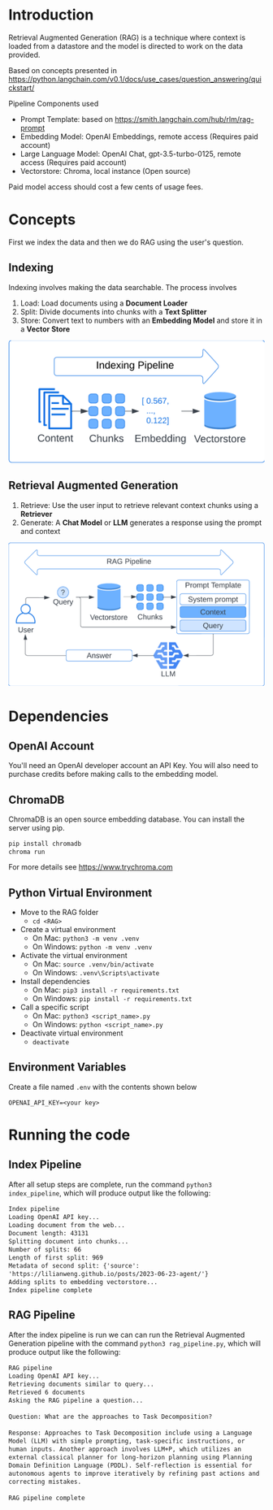 # Introduction

Retrieval Augmented Generation (RAG) is a technique where context is loaded from a datastore and the model is directed to work on the data provided.

Based on concepts presented in https://python.langchain.com/v0.1/docs/use_cases/question_answering/quickstart/

Pipeline Components used
 - Prompt Template: based on https://smith.langchain.com/hub/rlm/rag-prompt
 - Embedding Model: OpenAI Embeddings, remote access (Requires paid account)
 - Large Language Model: OpenAI Chat, gpt-3.5-turbo-0125, remote access (Requires paid account)
 - Vectorstore: Chroma, local instance (Open source)

Paid model access should cost a few cents of usage fees.

# Concepts

First we index the data and then we do RAG using the user's question.

## Indexing

Indexing involves making the data searchable. The process involves

1. Load: Load documents using a **Document Loader**
2. Split: Divide documents into chunks with a **Text Splitter**
3. Store: Convert text to numbers with an **Embedding Model** and store it in a **Vector Store**

 ![Indexing Pipeline](/images/indexing-pipeline.png?raw=true "Indexing Pipeline")

## Retrieval Augmented Generation

1. Retrieve: Use the user input to retrieve relevant context chunks using a **Retriever**
2. Generate: A **Chat Model** or **LLM** generates a response using the prompt and context

 ![RAG Pipeline](/images/rag-pipeline.png?raw=true "RAG Pipeline")

# Dependencies

## OpenAI Account

You'll need an OpenAI developer account an API Key. You will also need to purchase credits before making calls to the embedding model.

## ChromaDB

ChromaDB is an open source embedding database. You can install the server using pip.

```
pip install chromadb
chroma run
```

For more details see https://www.trychroma.com

## Python Virtual Environment

 - Move to the RAG folder
   - `cd <RAG>`
 - Create a virtual environment
   - On Mac: `python3 -m venv .venv`
   - On Windows: `python -m venv .venv`
 - Activate the virtual environment
   - On Mac: `source .venv/bin/activate`
   - On Windows: `.venv\Scripts\activate`
 - Install dependencies
   - On Mac: `pip3 install -r requirements.txt`
   - On Windows: `pip install -r requirements.txt`
 - Call a specific script
   - On Mac: `python3 <script_name>.py`
   - On Windows: `python <script_name>.py`
 - Deactivate virtual environment
   - `deactivate`

## Environment Variables

Create a file named `.env` with the contents shown below

```
OPENAI_API_KEY=<your key>
```

# Running the code

## Index Pipeline

After all setup steps are complete, run the command `python3 index_pipeline`, which will produce output like the following:

```text
Index pipeline
Loading OpenAI API key...
Loading document from the web...
Document length: 43131
Splitting document into chunks...
Number of splits: 66
Length of first split: 969
Metadata of second split: {'source': 'https://lilianweng.github.io/posts/2023-06-23-agent/'}
Adding splits to embedding vectorstore...
Index pipeline complete
```

## RAG Pipeline

After the index pipeline is run we can can run the Retrieval Augmented Generation pipeline with the command `python3 rag_pipeline.py`, which will produce output like the following:

```text
RAG pipeline
Loading OpenAI API key...
Retrieving documents similar to query...
Retrieved 6 documents
Asking the RAG pipeline a question...

Question: What are the approaches to Task Decomposition?

Response: Approaches to Task Decomposition include using a Language Model (LLM) with simple prompting, task-specific instructions, or human inputs. Another approach involves LLM+P, which utilizes an external classical planner for long-horizon planning using Planning Domain Definition Language (PDDL). Self-reflection is essential for autonomous agents to improve iteratively by refining past actions and correcting mistakes.

RAG pipeline complete
```


